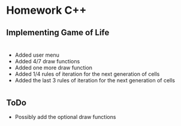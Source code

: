 Homework C++ 
============

Implementing Game of Life
-------------------------

#

- Added user menu
- Added 4/7 draw functions
- Added one more draw function
- Added 1/4 rules of iteration for the next generation of cells
- Added the last 3 rules of iteration for the next generation of cells

#

ToDo
----

- Possibly add the optional draw functions